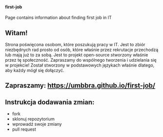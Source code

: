 #### first-job
Page contains information about finding first job in IT

## Witam!
Strona poświęcona osobom, które poszukują pracy w IT.
Jest to zbiór niezbędnych rad prosto od osób, które właśnie przez rekrutacje przechodzą lub mają już to za sobą.
Jest to projekt open-source stworzony właśnie przez tę społeczność. Zapraszamy do wspólnego tworzenia i udzielania się w projekcie!
Został stworzony w podstawowych językach właśnie dlatego, aby każdy mógł się dołączyć.

## Zapraszamy: https://umbbra.github.io/first-job/

## Instrukcja dodawania zmian:
* fork
* sklonuj repozytorium
* wprowadź swoje zmiany
* pull request
